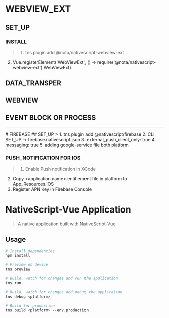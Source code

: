 # WEBVIEW_EXT
## SET_UP
### INSTALL 
> 1. tns plugin add @nota/nativescript-webview-ext
  2. Vue.registerElement('WebViewExt', () => require('@nota/nativescript-webview-ext').WebViewExt)
## DATA_TRANSPER
## WEBVIEW
## EVENT BLOCK OR PROCESS
<hr />
# FIREBASE
## SET_UP
> 1. tns plugin add @nativescript/firebase
  2. CLI SET_UP -> firebase.nativescript.json
  3. external_push_client_only: true
  4. messaging: true
  5. adding google-service file both platform

### PUSH_NOTIFICATION FOR IOS
> 1. Enable Push notification in XCode
  2. Copy <application.name>.entitlement file in platform to App_Resources.IOS
  3. Register APN Key in Firebase Console






# NativeScript-Vue Application

> A native application built with NativeScript-Vue

## Usage

``` bash
# Install dependencies
npm install

# Preview on device
tns preview

# Build, watch for changes and run the application
tns run

# Build, watch for changes and debug the application
tns debug <platform>

# Build for production
tns build <platform> --env.production

```
